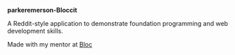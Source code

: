 **parkeremerson-Bloccit**

A Reddit-style application to demonstrate foundation programming and web development skills.

Made with my mentor at [Bloc](http://bloc.io)